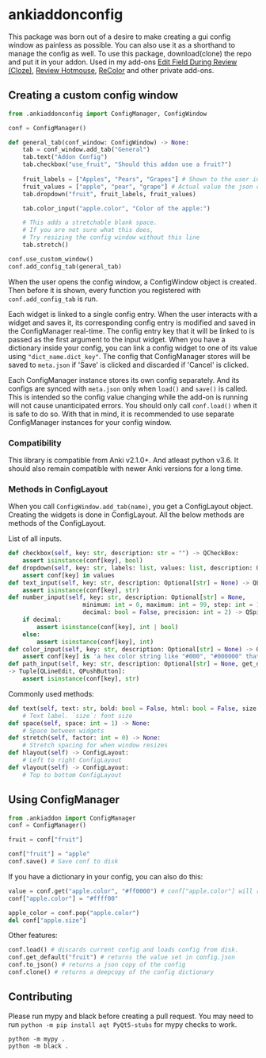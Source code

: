 # ankiaddonconfig

This package was born out of a desire to make creating a gui config window as painless as possible. You can also use it as a shorthand to manage the config as well. To use this package, download(clone) the repo and put it in your addon.
Used in my add-ons [Edit Field During Review (Cloze)](https://github.com/BlueGreenMagick/Edit-Field-During-Review-Cloze/), [Review Hotmouse](https://github.com/BlueGreenMagick/Review-Hotmouse), [ReColor](https://github.com/AnKingMed/AnkiRecolor) and other private add-ons.

## Creating a custom config window

```python
from .ankiaddonconfig import ConfigManager, ConfigWindow

conf = ConfigManager()

def general_tab(conf_window: ConfigWindow) -> None:
    tab = conf_window.add_tab("General")
    tab.text("Addon Config")
    tab.checkbox("use_fruit", "Should this addon use a fruit?")
    
    fruit_labels = ["Apples", "Pears", "Grapes"] # Shown to the user in the config window
    fruit_values = ["apple", "pear", "grape"] # Actual value the json config will have
    tab.dropdown("fruit", fruit_labels, fruit_values)

    tab.color_input("apple.color", "Color of the apple:")

    # This adds a stretchable blank space.
    # If you are not sure what this does,
    # Try resizing the config window without this line
    tab.stretch() 

conf.use_custom_window()
conf.add_config_tab(general_tab)
```

When the user opens the config window, a ConfigWindow object is created. Then before it is shown, every function you registered with `conf.add_config_tab` is run. 

Each widget is linked to a single config entry. When the user interacts with a widget and saves it, its corresponding config entry is modified and saved in the ConfigManager real-time. The config entry key that it will be linked to is passed as the first argument to the input widget. When you have a dictionary inside your config, you can link a config widget to one of its value using `"dict_name.dict_key"`. The config that ConfigManager stores will be saved to `meta.json` if 'Save' is clicked and discarded if 'Cancel' is clicked.

Each ConfigManager instance stores its own config separately. And its configs are synced with `meta.json` only when `load()` and `save()` is called. This is intended so the config value changing while the add-on is running will not cause unanticipated errors. You should only call `conf.load()` when it is safe to do so. With that in mind, it is recommended to use separate ConfigManager instances for your config window.



### Compatibility

This library is compatible from Anki v2.1.0+. And atleast python v3.6.
It should also remain compatible with newer Anki versions for a long time.

### Methods in ConfigLayout
When you call `ConfigWindow.add_tab(name)`, you get a ConfigLayout object.
Creating the widgets is done in ConfigLayout. All the below methods are methods of the ConfigLayout.


List of all inputs.

```python
def checkbox(self, key: str, description: str = "") -> QCheckBox:
    assert isinstance(conf[key], bool)
def dropdown(self, key: str, labels: list, values: list, description: Optional[str] = None) -> QComboBox:
    assert conf[key] in values
def text_input(self, key: str, description: Optional[str] = None) -> QLineEdit:
    assert isinstance(conf[key], str)
def number_input(self, key: str, description: Optional[str] = None,
                     minimum: int = 0, maximum: int = 99, step: int = 1,
                     decimal: bool = False, precision: int = 2) -> QSpinBox | QDoubleSpinBox:
    if decimal:
        assert isinstance(conf[key], int | bool)
    else:
        assert isinstance(conf[key], int)
def color_input(self, key: str, description: Optional[str] = None) -> QPushButton:
    assert conf[key] is 'a hex color string like "#000", "#000000" that QColor can understand'
def path_input(self, key: str, description: Optional[str] = None, get_directory: bool = False, filter="Any files (*)") 
-> Tuple[QLineEdit, QPushButton]:
    assert isinstance(conf[key], str)
```

Commonly used methods:
```python
def text(self, text: str, bold: bool = False, html: bool = False, size: int = 0, multiline: bool = False) -> QLabel:
    # Text label. `size`: font size
def space(self, space: int = 1) -> None:
    # Space between widgets
def stretch(self, factor: int = 0) -> None:
    # Stretch spacing for when window resizes
def hlayout(self) -> ConfigLayout:
    # Left to right ConfigLayout
def vlayout(self) -> ConfigLayout:
    # Top to bottom ConfigLayout
```

## Using ConfigManager
```python
from .ankiaddon import ConfigManager
conf = ConfigManager()

fruit = conf["fruit"]

conf["fruit"] = "apple"
conf.save() # Save conf to disk
```

If you have a dictionary in your config, you can also do this:
```python
value = conf.get("apple.color", "#ff0000") # conf["apple.color"] will raise KeyError if it doesn't exist
conf["apple.color"] = "#ffff00"

apple_color = conf.pop("apple.color")
del conf["apple.size"]
```

Other features:
```python
conf.load() # discards current config and loads config from disk.
conf.get_default("fruit") # returns the value set in config.json
conf.to_json() # returns a json copy of the config
conf.clone() # returns a deepcopy of the config dictionary
```

## Contributing

Please run mypy and black before creating a pull request. You may need to run `python -m pip install aqt PyQt5-stubs` for mypy checks to work.
```
python -m mypy .
python -m black .
```

